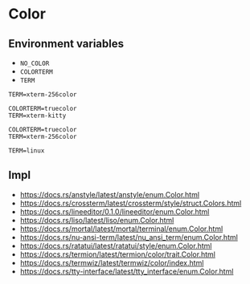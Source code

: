 # Color

## Environment variables

- `NO_COLOR`
- `COLORTERM`
- `TERM`

```
TERM=xterm-256color

COLORTERM=truecolor
TERM=xterm-kitty

COLORTERM=truecolor
TERM=xterm-256color

TERM=linux
```

## Impl

- <https://docs.rs/anstyle/latest/anstyle/enum.Color.html>
- <https://docs.rs/crossterm/latest/crossterm/style/struct.Colors.html>
- <https://docs.rs/lineeditor/0.1.0/lineeditor/enum.Color.html>
- <https://docs.rs/liso/latest/liso/enum.Color.html>
- <https://docs.rs/mortal/latest/mortal/terminal/enum.Color.html>
- <https://docs.rs/nu-ansi-term/latest/nu_ansi_term/enum.Color.html>
- <https://docs.rs/ratatui/latest/ratatui/style/enum.Color.html>
- <https://docs.rs/termion/latest/termion/color/trait.Color.html>
- <https://docs.rs/termwiz/latest/termwiz/color/index.html>
- <https://docs.rs/tty-interface/latest/tty_interface/enum.Color.html>